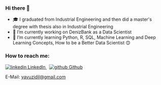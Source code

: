 ### Hi there 👋

- :mortar_board: I graduated from Industrial Engineering and then did a master's degree with thesis also in Industrial Engineering
- 🔭 I’m currently working on DenizBank as a Data Scientist
- 🌱 I’m currently learning Python, R, SQL, Machine Learning and Deep Learning Concepts, How to be a Better Data Scientist :blush:

### How to reach me:

<p>
  <a href="https://www.linkedin.com/in/idil-yavuz-aydın/" rel="nofollow noreferrer">
    <img src="https://i.stack.imgur.com/gVE0j.png" alt="linkedin"> LinkedIn
  </a> &nbsp; 
  <a href="https://github.com/TyrannuSavana" rel="nofollow noreferrer">
    <img src="https://i.stack.imgur.com/tskMh.png" alt="github"> Github
  </a>
</p>
  
E-Mail: yavuzidil@gmail.com


